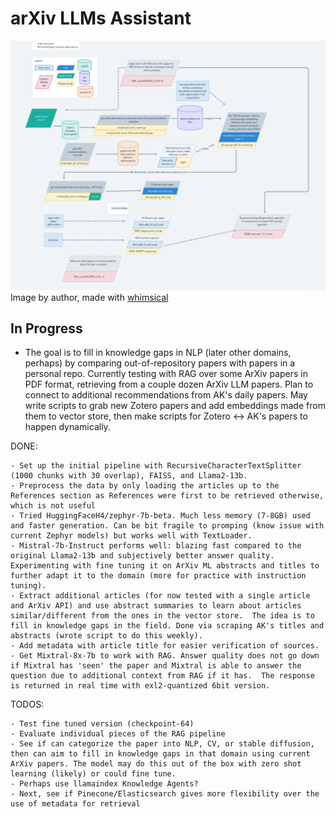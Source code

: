 # arXiv LLMs Assistant

![Project Structure](./assets/arxiv-assistant.png)
Image by author, made with [whimsical](https://whimsical.com)
## In Progress

- The goal is to fill in knowledge gaps in NLP (later other domains, perhaps) by comparing out-of-repository papers with papers in a personal repo.  Currently testing with RAG over some ArXiv papers in PDF format, retrieving from a couple dozen ArXiv LLM papers. Plan to connect to additional recommendations from AK's daily papers.  May write scripts to grab new Zotero papers and add embeddings made from them to vector store, then make scripts for Zotero <-> AK's papers to happen dynamically.

DONE:

    - Set up the initial pipeline with RecursiveCharacterTextSplitter (1000 chunks with 30 overlap), FAISS, and Llama2-13b.
    - Preprocess the data by only loading the articles up to the References section as References were first to be retrieved otherwise, which is not useful
    - Tried HuggingFaceH4/zephyr-7b-beta. Much less memory (7-8GB) used and faster generation. Can be bit fragile to promping (know issue with current Zephyr models) but works well with TextLoader. 
    - Mistral-7b-Instruct performs well: blazing fast compared to the original Llama2-13b and subjectively better answer quality. Experimenting with fine tuning it on ArXiv ML abstracts and titles to further adapt it to the domain (more for practice with instruction tuning).
    - Extract additional articles (for now tested with a single article and ArXiv API) and use abstract summaries to learn about articles similar/different from the ones in the vector store.  The idea is to fill in knowledge gaps in the field. Done via scraping AK's titles and abstracts (wrote script to do this weekly).
    - Add metadata with article title for easier verification of sources.
    - Get Mixtral-8x-7b to work with RAG. Answer quality does not go down if Mixtral has 'seen' the paper and Mixtral is able to answer the question due to additional context from RAG if it has.  The response is returned in real time with exl2-quantized 6bit version.
  
TODOS:

    - Test fine tuned version (checkpoint-64)
    - Evaluate individual pieces of the RAG pipeline
    - See if can categorize the paper into NLP, CV, or stable diffusion, then can aim to fill in knowledge gaps in that domain using current ArXiv papers. The model may do this out of the box with zero shot learning (likely) or could fine tune.
    - Perhaps use llamaindex Knowledge Agents? 
    - Next, see if Pinecone/Elasticsearch gives more flexibility over the use of metadata for retrieval
   
